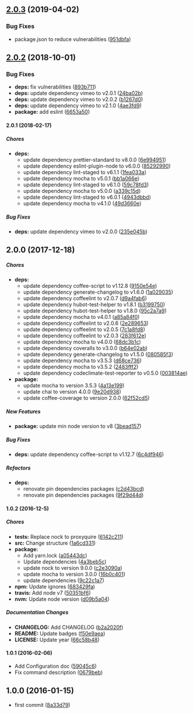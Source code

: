 ## [2.0.3](https://github.com/lgaticaq/hubot-vimeo/compare/v2.0.2...v2.0.3) (2019-04-02)


### Bug Fixes

* package.json to reduce vulnerabilities ([951dbfa](https://github.com/lgaticaq/hubot-vimeo/commit/951dbfa))

## [2.0.2](https://github.com/lgaticaq/hubot-vimeo/compare/v2.0.1...v2.0.2) (2018-10-01)


### Bug Fixes

* **deps:** fix vulnerabilities ([893b711](https://github.com/lgaticaq/hubot-vimeo/commit/893b711))
* **deps:** update dependency vimeo to v2.0.1 ([24ba02b](https://github.com/lgaticaq/hubot-vimeo/commit/24ba02b))
* **deps:** update dependency vimeo to v2.0.2 ([b1267d0](https://github.com/lgaticaq/hubot-vimeo/commit/b1267d0))
* **deps:** update dependency vimeo to v2.1.0 ([4ae3fd9](https://github.com/lgaticaq/hubot-vimeo/commit/4ae3fd9))
* **package:** add eslint ([6653a50](https://github.com/lgaticaq/hubot-vimeo/commit/6653a50))

#### 2.0.1 (2018-02-17)

##### Chores

* **deps:**
  *  update dependency prettier-standard to v8.0.0 ([6e994951](https://github.com/lgaticaq/hubot-vimeo/commit/6e9949519ee4b3adc90a2b3298a9a282feea7c53))
  *  update dependency eslint-plugin-node to v6.0.0 ([85292990](https://github.com/lgaticaq/hubot-vimeo/commit/85292990fe2e45aaf3501828af82bbac34d49f43))
  *  update dependency lint-staged to v6.1.1 ([1fea033a](https://github.com/lgaticaq/hubot-vimeo/commit/1fea033a20187505d0bc32e50c5ba955ea0dbee9))
  *  update dependency mocha to v5.0.1 ([bb1a066e](https://github.com/lgaticaq/hubot-vimeo/commit/bb1a066ef319851f3496b121859cf6e9bc1ea332))
  *  update dependency lint-staged to v6.1.0 ([59c78fd3](https://github.com/lgaticaq/hubot-vimeo/commit/59c78fd385f60c314487eaa0a932e40e4e79547c))
  *  update dependency mocha to v5.0.0 ([a339c15d](https://github.com/lgaticaq/hubot-vimeo/commit/a339c15d009fbe795e387ec6509f43c9bb29cbd3))
  *  update dependency lint-staged to v6.0.1 ([4943dbbd](https://github.com/lgaticaq/hubot-vimeo/commit/4943dbbd4d69a6fcb89f0bd4539286ae86fa5c53))
  *  update dependency mocha to v4.1.0 ([49d3660e](https://github.com/lgaticaq/hubot-vimeo/commit/49d3660e67ff7bd7d905ad2e8ad20474d87dfdb2))

##### Bug Fixes

* **deps:**  update dependency vimeo to v2.0.0 ([235e045b](https://github.com/lgaticaq/hubot-vimeo/commit/235e045b2272d77be65c44cc312a8315487636cd))

## 2.0.0 (2017-12-18)

##### Chores

* **deps:**
  *  update dependency coffee-script to v1.12.8 ([9150e54e](https://github.com/lgaticaq/hubot-vimeo/commit/9150e54e2563f2d9f9c0d33c95736b6bd8b62e41))
  *  update dependency generate-changelog to v1.6.0 ([1a029035](https://github.com/lgaticaq/hubot-vimeo/commit/1a02903576c97a271a4cae53d1481c334e70f118))
  *  update dependency coffeelint to v2.0.7 ([d9a4fab6](https://github.com/lgaticaq/hubot-vimeo/commit/d9a4fab6600b2513d0c3e6b5377b105e0b8b41ca))
  *  update dependency hubot-test-helper to v1.8.1 ([b3199750](https://github.com/lgaticaq/hubot-vimeo/commit/b3199750a72a9323068b33efe96e65af52a2f63d))
  *  update dependency hubot-test-helper to v1.8.0 ([95c2a7a9](https://github.com/lgaticaq/hubot-vimeo/commit/95c2a7a9da01c22871a445cb7247b9aebeacb316))
  *  update dependency mocha to v4.0.1 ([a85a84f0](https://github.com/lgaticaq/hubot-vimeo/commit/a85a84f0a126534d492b74d1524f2448e55570b5))
  *  update dependency coffeelint to v2.0.6 ([2e289653](https://github.com/lgaticaq/hubot-vimeo/commit/2e2896533bbc059b57605c08ae87338664e8cc1e))
  *  update dependency coffeelint to v2.0.5 ([7c1a8fd8](https://github.com/lgaticaq/hubot-vimeo/commit/7c1a8fd83b8f879801e266426533e92cb9511c48))
  *  update dependency coffeelint to v2.0.3 ([283f612e](https://github.com/lgaticaq/hubot-vimeo/commit/283f612ece069570598cd939ed94a40ff59243fa))
  *  update dependency mocha to v4.0.0 ([68dc3b1c](https://github.com/lgaticaq/hubot-vimeo/commit/68dc3b1c4989cdd3d3f14ea2342b2d3a58affb38))
  *  update dependency coveralls to v3.0.0 ([b64e02ab](https://github.com/lgaticaq/hubot-vimeo/commit/b64e02ab8c6d0de9c5b93d844cb44f41b1ea24a2))
  *  update dependency generate-changelog to v1.5.0 ([080585f3](https://github.com/lgaticaq/hubot-vimeo/commit/080585f3479e93681c9c545399efcafd38507643))
  *  update dependency mocha to v3.5.3 ([d68ce736](https://github.com/lgaticaq/hubot-vimeo/commit/d68ce736e9e7abfbf65eba3d539b476f4602a71c))
  *  update dependency mocha to v3.5.2 ([2483fff2](https://github.com/lgaticaq/hubot-vimeo/commit/2483fff2f53abeb74825b7122b847154c18da723))
  *  update dependency codeclimate-test-reporter to v0.5.0 ([003814ae](https://github.com/lgaticaq/hubot-vimeo/commit/003814aed67522ebd172f02316d7b310bb265836))
* **package:**
  *  update mocha to version 3.5.3 ([4a13e199](https://github.com/lgaticaq/hubot-vimeo/commit/4a13e19971e0c365e0506a5366e6b21aac09a44e))
  *  update chai to version 4.0.0 ([9e20d938](https://github.com/lgaticaq/hubot-vimeo/commit/9e20d9380f60976b1802346fbcbfee4d05b3790d))
  *  update coffee-coverage to version 2.0.0 ([62f52cd5](https://github.com/lgaticaq/hubot-vimeo/commit/62f52cd5dedab8b5261884ac51f0246681ddfe42))

##### New Features

* **package:**  update min node version to v8 ([3bead157](https://github.com/lgaticaq/hubot-vimeo/commit/3bead15713361a504a9893fb106a329e1f60c9ae))

##### Bug Fixes

* **deps:**  update dependency coffee-script to v1.12.7 ([6c4df946](https://github.com/lgaticaq/hubot-vimeo/commit/6c4df946479de609e1dc2759fefc8c8f95bacc7b))

##### Refactors

* **deps:**
  *  renovate pin dependencies packages ([c2d43bcd](https://github.com/lgaticaq/hubot-vimeo/commit/c2d43bcd7910d2300d2a18beefcc2f529c1932b0))
  *  renovate pin dependencies packages ([9f29d44d](https://github.com/lgaticaq/hubot-vimeo/commit/9f29d44dbf190612440c0fc182efe8fefb353f14))

#### 1.0.2 (2016-12-5)

##### Chores

* **tests:** Replace nock to proxyquire ([6142c211](https://github.com/lgaticaq/hubot-vimeo/commit/6142c2117357e7656fec7012489ee60dede67717))
* **src:** Change structure ([1a6cd331](https://github.com/lgaticaq/hubot-vimeo/commit/1a6cd331dc019f732faa173670541ace463558ee))
* **package:**
  * Add yarn.lock ([a05443dc](https://github.com/lgaticaq/hubot-vimeo/commit/a05443dc85b66ffd793341709689564e28141e6b))
  * Update dependencies ([4a3beb5c](https://github.com/lgaticaq/hubot-vimeo/commit/4a3beb5caed38cde5ebb488a90c082c70a7fcc87))
  * update nock to version 9.0.0 ([c2e3090a](https://github.com/lgaticaq/hubot-vimeo/commit/c2e3090aa3fe8657a6ca8fc7bdecae4c1b0071b3))
  * update mocha to version 3.0.0 ([16b0c401](https://github.com/lgaticaq/hubot-vimeo/commit/16b0c4015274159ec024e48afe7baedf523e548a))
  * update dependencies ([9c22c1a7](https://github.com/lgaticaq/hubot-vimeo/commit/9c22c1a7d27734b087de18d97c511d2d42f1d005))
* **npm:** Update ignores ([683429fa](https://github.com/lgaticaq/hubot-vimeo/commit/683429fa5bc4be7bec9d5fe90ef640bee94f1c36))
* **travis:** Add node v7 ([50351bf6](https://github.com/lgaticaq/hubot-vimeo/commit/50351bf672f9c04f5b810bcffd1cf231f1da1931))
* **nvm:** Update node version ([d09b5a04](https://github.com/lgaticaq/hubot-vimeo/commit/d09b5a044110cafbaa111852b01a3a956bd5b4d9))

##### Documentation Changes

* **CHANGELOG:** Add CHANGELOG ([b2a2020f](https://github.com/lgaticaq/hubot-vimeo/commit/b2a2020f80d2cd1666260337191e2cfe2e547375))
* **README:** Update badges ([f50e9aea](https://github.com/lgaticaq/hubot-vimeo/commit/f50e9aea33b654cecea488391e2fe1e7d9ce82cc))
* **LICENSE:** Update year ([66c58b48](https://github.com/lgaticaq/hubot-vimeo/commit/66c58b48843052591a075c8cbf0f5177bc2d16ee))

#### 1.0.1 (2016-02-06)

* Add Configuration doc ([59045c6](https://github.com/lgaticaq/hubot-vimeo/commit/59045c6))
* Fix command description ([0679beb](https://github.com/lgaticaq/hubot-vimeo/commit/0679beb))

## 1.0.0 (2016-01-15)

* first commit ([8a33d79](https://github.com/lgaticaq/hubot-vimeo/commit/8a33d79))
